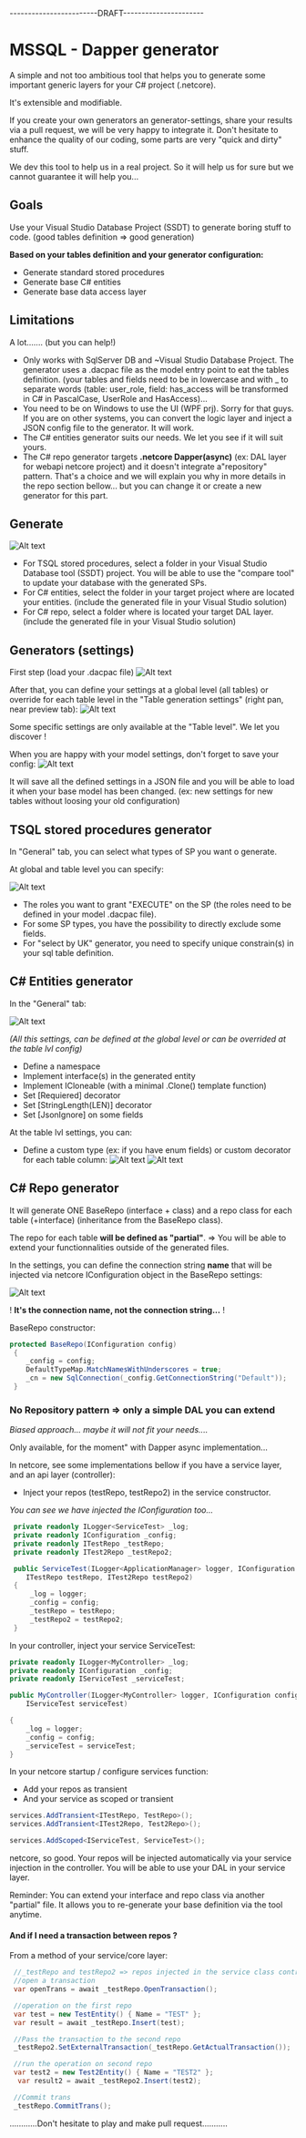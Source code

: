------------------------DRAFT----------------------

# MSSQL - Dapper generator
A simple and not too ambitious tool that helps you to generate some important generic layers for your C# project (.netcore). 

It's extensible and modifiable. 

If you create your own generators an generator-settings, share your results via a pull request, we will be very happy to integrate it. Don't hesitate to enhance the quality of our coding, some parts are very "quick and dirty" stuff.

We dev this tool to help us in a real project. So it will help us for sure but we cannot guarantee it will help you...
## Goals
Use your Visual Studio Database Project (SSDT) to generate boring stuff to code. (good tables definition => good generation)

**Based on your tables definition and your generator configuration:**
- Generate standard stored procedures
- Generate base C# entities
- Generate base data access layer

## Limitations
A lot....... (but you can help!)
- Only works with SqlServer DB and ~Visual Studio Database Project. The generator uses a .dacpac file as the model entry point to eat the tables definition. (your tables and fields need to be in lowercase and with _ to separate words (table: user_role, field: has_access will be transformed in C# in PascalCase, UserRole and HasAccess)...
- You need to be on Windows to use the UI (WPF prj). Sorry for that guys. If you are on other systems, you can convert the logic layer and inject a JSON config file to the generator. It will work.
- The C# entities generator suits our needs. We let you see if it will suit yours.
- The C# repo generator targets **.netcore Dapper(async)** (ex: DAL layer for webapi netcore project) and it doesn't integrate a"repository" pattern. That's a choice and we will explain you why in more details in the repo section bellow... but you can change it or create a new generator for this part.

## Generate
![Alt text](/img/output.png?raw=true "Generate output")
- For TSQL stored procedures, select a folder in your Visual Studio Database tool (SSDT) project. You will be able to use the "compare tool" to update your database with the generated SPs.
- For C# entities, select the folder in your target project where are located your entities. (include the generated file in your Visual Studio solution)
- For C# repo, select a folder where is located your target DAL layer. (include the generated file in your Visual Studio solution)

## Generators (settings)
First step (load your .dacpac file)
![Alt text](/img/load.PNG?raw=true "Load your model")

After that, you can define your settings at a global level (all tables) or override for each table level in the "Table generation settings" (right pan, near preview tab):
![Alt text](/img/settings.png?raw=true "Settings")

Some specific settings are only available at the "Table level". 
We let you discover !

When you are happy with your model settings, don't forget to save your config:
![Alt text](/img/save_config.png?raw=true "Save your config")

It will save all the defined settings in a JSON file and you will be able to load it when your base model has been changed. (ex: new settings for new tables without loosing your old configuration)

## TSQL stored procedures generator
In "General" tab, you can select what types of SP you want o generate.

At global and table level you can specify:

![Alt text](/img/sqlsettings.png?raw=true "Stored proc settings")
- The roles you want to grant "EXECUTE" on the SP (the roles need to be defined in your model .dacpac file).
- For some SP types, you have the possibility to directly exclude some fields.
- For "select by UK" generator, you need to specify unique constrain(s) in your sql table definition.

## C# Entities generator
In the "General" tab:

![Alt text](/img/entitiesglobal.png?raw=true "Entities settings")

*(All this settings, can be defined at the global level or can be overrided at the table lvl config)*

- Define a namespace 
- Implement interface(s) in the generated entity
- Implement ICloneable (with a minimal .Clone() template function)
- Set [Requiered] decorator 
- Set [StringLength(LEN)] decorator 
- Set [JsonIgnore] on some fields

At the table lvl settings, you can:

- Define a custom type (ex: if you have enum fields) or custom decorator for each table column:
![Alt text](/img/entitiesfieldtype.png?raw=true "Field type settings") ![Alt text](/img/entitiescustomdeco.png?raw=true "Decorators settings")

## C# Repo generator
It will generate ONE BaseRepo (interface + class) and a repo class for each table (+interface) (inheritance from the BaseRepo class). 

The repo for each table **will be defined as "partial"**. => You will be able to extend your functionnalities outside of the generated files.

In the settings, you can define the connection string **name** that will be injected via netcore IConfiguration object in the BaseRepo settings:

![Alt text](/img/repoconstring.png?raw=true "Connection name")

! **It's the connection name, not the connection string...** !

BaseRepo constructor:

```csharp
protected BaseRepo(IConfiguration config)
 {
    _config = config;
    DefaultTypeMap.MatchNamesWithUnderscores = true;
    _cn = new SqlConnection(_config.GetConnectionString("Default"));
 }
```
 
### No Repository pattern => only a simple DAL you can extend

*Biased approach... maybe it will not fit your needs....*

Only available, for the moment" with Dapper async implementation...

In netcore, see some implementations bellow if you have a service layer, and an api layer (controller):

- Inject your repos (testRepo, testRepo2) in the service constructor. 

*You can see we have injected the IConfiguration too...*

```csharp
 private readonly ILogger<ServiceTest> _log;
 private readonly IConfiguration _config;
 private readonly ITestRepo _testRepo;
 private readonly ITest2Repo _testRepo2;

 public ServiceTest(ILogger<ApplicationManager> logger, IConfiguration config, 
    ITestRepo testRepo, ITest2Repo testRepo2)
 {
     _log = logger;
     _config = config;
     _testRepo = testRepo;
     _testRepo2 = testRepo2;
 }
```

In your controller, inject your service ServiceTest:
```csharp
private readonly ILogger<MyController> _log;
private readonly IConfiguration _config;
private readonly IServiceTest _serviceTest;

public MyController(ILogger<MyController> logger, IConfiguration config,
    IServiceTest serviceTest)

{
    _log = logger;
    _config = config;
    _serviceTest = serviceTest;
}
```

In your netcore startup / configure services function:
- Add your repos as transient
- And your service as scoped or transient
```csharp
services.AddTransient<ITestRepo, TestRepo>();
services.AddTransient<ITest2Repo, Test2Repo>();

services.AddScoped<IServiceTest, ServiceTest>();
```

netcore, so good. Your repos will be injected automatically via your service injection in the controller.
You will be able to use your DAL in your service layer.

Reminder: You can extend your interface and repo class via another "partial" file. It allows you to re-generate your base definition via the tool anytime.

#### And if I need a transaction between repos ?
From a method of your service/core layer:
```csharp
 //_testRepo and testRepo2 => repos injected in the service class contructor
 //open a transaction
 var openTrans = await _testRepo.OpenTransaction();

 //operation on the first repo
 var test = new TestEntity() { Name = "TEST" };
 var result = await _testRepo.Insert(test);

 //Pass the transaction to the second repo
 _testRepo2.SetExternalTransaction(_testRepo.GetActualTransaction());

 //run the operation on second repo
 var test2 = new Test2Entity() { Name = "TEST2" };
  var result2 = await _testRepo2.Insert(test2);

 //Commit trans
 _testRepo.CommitTrans();
```




............Don't hesitate to play and make pull request...........



